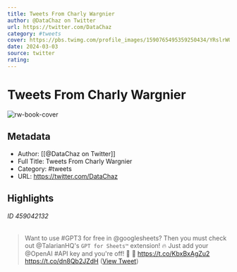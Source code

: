 ```yaml
---
title: Tweets From Charly Wargnier
author: @DataChaz on Twitter
url: https://twitter.com/DataChaz
category: #tweets
cover: https://pbs.twimg.com/profile_images/1590765495359250434/YRslrWOP.jpg
date: 2024-03-03
source: twitter
rating:
---
```

# Tweets From Charly Wargnier

![rw-book-cover](https://pbs.twimg.com/profile_images/1590765495359250434/YRslrWOP.jpg)

## Metadata
- Author: [[@DataChaz on Twitter]]
- Full Title: Tweets From Charly Wargnier
- Category: #tweets
- URL: https://twitter.com/DataChaz

## Highlights
###### ID 459042132
> Want to use #GPT3 for free in @googlesheets?
> Then you must check out @TalarianHQ's `GPT for Sheets™` extension! 🔥
> Just add your @OpenAI #API key and you're off! 🚀
> 🔗 https://t.co/KbxBxAgZu2 https://t.co/dn8Qb2JZdH ([View Tweet](https://twitter.com/DataChaz/status/1615654875550912512))
    
